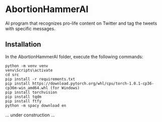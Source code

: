 # AbortionHammerAI
AI program that recognizes pro-life content on Twitter and tag the tweets with specific messages.

## Installation
In the AbortionHammerAI folder, execute the following commands:
```
python -m venv venv
venv\Scripts\activate
cd src
pip install -r requirements.txt
pip install https://download.pytorch.org/whl/cpu/torch-1.0.1-cp36-cp36m-win_amd64.whl (for Windows)
pip install torchvision
pip install tqdm
pip install ftfy
python -m spacy download en
```

... under construction ...
